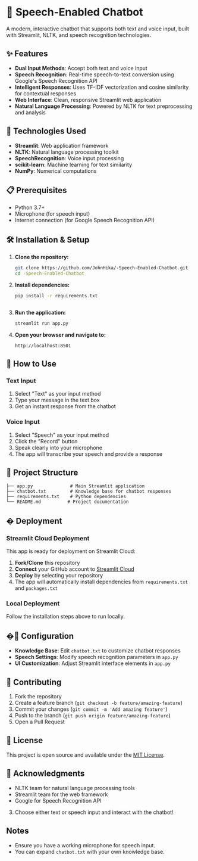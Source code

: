 # 🎤 Speech-Enabled Chatbot

A modern, interactive chatbot that supports both text and voice input, built with Streamlit, NLTK, and speech recognition technologies.

## ✨ Features

- **Dual Input Methods**: Accept both text and voice input
- **Speech Recognition**: Real-time speech-to-text conversion using Google's Speech Recognition API
- **Intelligent Responses**: Uses TF-IDF vectorization and cosine similarity for contextual responses
- **Web Interface**: Clean, responsive Streamlit web application
- **Natural Language Processing**: Powered by NLTK for text preprocessing and analysis

## 🚀 Technologies Used

- **Streamlit**: Web application framework
- **NLTK**: Natural language processing toolkit
- **SpeechRecognition**: Voice input processing
- **scikit-learn**: Machine learning for text similarity
- **NumPy**: Numerical computations

## 📋 Prerequisites

- Python 3.7+
- Microphone (for speech input)
- Internet connection (for Google Speech Recognition API)

## 🛠️ Installation & Setup

1. **Clone the repository:**
   ```bash
   git clone https://github.com/JohnHika/-Speech-Enabled-Chatbot.git
   cd -Speech-Enabled-Chatbot
   ```

2. **Install dependencies:**
   ```bash
   pip install -r requirements.txt
   ```

   ```

3. **Run the application:**
   ```bash
   streamlit run app.py
   ```

4. **Open your browser and navigate to:**
   ```
   http://localhost:8501
   ```

## 🎯 How to Use

### Text Input
1. Select "Text" as your input method
2. Type your message in the text box
3. Get an instant response from the chatbot

### Voice Input
1. Select "Speech" as your input method
2. Click the "Record" button
3. Speak clearly into your microphone
4. The app will transcribe your speech and provide a response

## 📂 Project Structure

```
├── app.py              # Main Streamlit application
├── chatbot.txt         # Knowledge base for chatbot responses
├── requirements.txt    # Python dependencies
└── README.md          # Project documentation
```

## � Deployment

### Streamlit Cloud Deployment
This app is ready for deployment on Streamlit Cloud:

1. **Fork/Clone** this repository
2. **Connect** your GitHub account to [Streamlit Cloud](https://streamlit.io/cloud)
3. **Deploy** by selecting your repository
4. The app will automatically install dependencies from `requirements.txt` and `packages.txt`

### Local Deployment
Follow the installation steps above to run locally.

## �🔧 Configuration

- **Knowledge Base**: Edit `chatbot.txt` to customize chatbot responses
- **Speech Settings**: Modify speech recognition parameters in `app.py`
- **UI Customization**: Adjust Streamlit interface elements in `app.py`

## 🤝 Contributing

1. Fork the repository
2. Create a feature branch (`git checkout -b feature/amazing-feature`)
3. Commit your changes (`git commit -m 'Add amazing feature'`)
4. Push to the branch (`git push origin feature/amazing-feature`)
5. Open a Pull Request

## 📝 License

This project is open source and available under the [MIT License](LICENSE).

## 🙏 Acknowledgments

- NLTK team for natural language processing tools
- Streamlit team for the web framework
- Google for Speech Recognition API

3. Choose either text or speech input and interact with the chatbot!

## Notes
- Ensure you have a working microphone for speech input.
- You can expand `chatbot.txt` with your own knowledge base.
